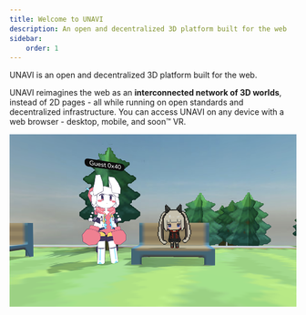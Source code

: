 ```yaml
---
title: Welcome to UNAVI
description: An open and decentralized 3D platform built for the web
sidebar:
    order: 1
---
```


UNAVI is an open and decentralized 3D platform built for the web.

UNAVI reimagines the web as an **interconnected network of 3D worlds**, instead of 2D pages - all while running on open standards and decentralized infrastructure.
You can access UNAVI on any device with a web browser - desktop, mobile, and soon™ VR.

![Screenshot](../../../assets/screenshot-1.png)
